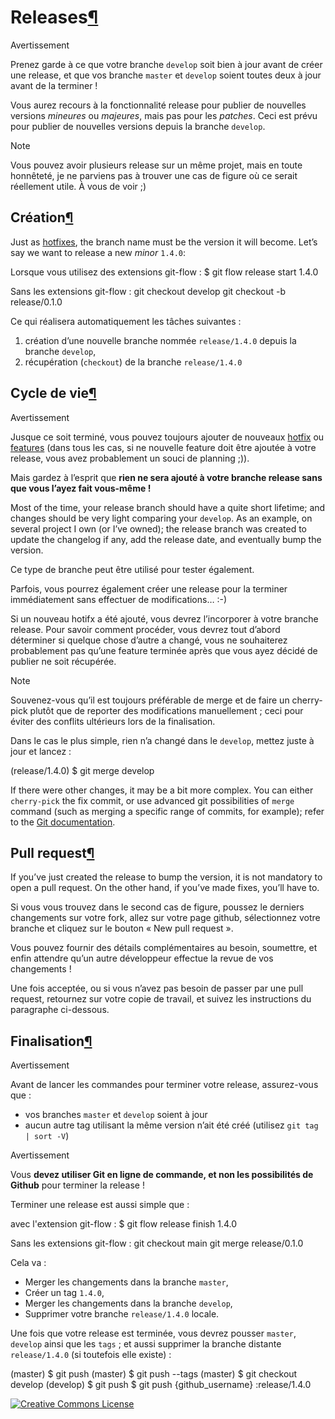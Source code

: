 # Releases[¶](#releases "Lien permanent vers ce titre")

Avertissement

Prenez garde à ce que votre branche `develop` soit bien à jour avant de créer une release, et que vos branche `master` et `develop` soient toutes deux à jour avant de la terminer !

Vous aurez recours à la fonctionnalité release pour publier de nouvelles versions _mineures_ ou _majeures_, mais pas pour les _patches_. Ceci est prévu pour publier de nouvelles versions depuis la branche `develop`.

Note

Vous pouvez avoir plusieurs release sur un même projet, mais en toute honnêteté, je ne parviens pas à trouver une cas de figure où ce serait réellement utile. À vous de voir ;)

## Création[¶](#creation "Lien permanent vers ce titre")

Just as [hotfixes](https://zone-4code.github.io/docs-public/), the branch name must be the version it will become. Let’s say we want to release a new _minor_ `1.4.0`:

Lorsque vous utilisez des extensions git-flow :
$ git flow release start 1.4.0

Sans les extensions git-flow :
git checkout develop
git checkout -b release/0.1.0

Ce qui réalisera automatiquement les tâches suivantes :

1.  création d’une nouvelle branche nommée `release/1.4.0` depuis la branche `develop`,
2.  récupération (`checkout`) de la branche `release/1.4.0`

## Cycle de vie[¶](#lifetime "Lien permanent vers ce titre")

Avertissement

Jusque ce soit terminé, vous pouvez toujours ajouter de nouveaux [hotfix](https://zone-4code.github.io/docs-public/) ou [features](https://zone-4code.github.io/docs-public/) (dans tous les cas, si ne nouvelle feature doit être ajoutée à votre release, vous avez probablement un souci de planning ;)).

Mais gardez à l’esprit que **rien ne sera ajouté à votre branche release sans que vous l’ayez fait vous-même !**

Most of the time, your release branch should have a quite short lifetime; and changes should be very light comparing your `develop`. As an example, on several project I own (or I’ve owned); the release branch was created to update the changelog if any, add the release date, and eventually bump the version.

Ce type de branche peut être utilisé pour tester également.

Parfois, vous pourrez également créer une release pour la terminer immédiatement sans effectuer de modifications… :-)

Si un nouveau hotifx a été ajouté, vous devrez l’incorporer à votre branche release. Pour savoir comment procéder, vous devrez tout d’abord déterminer si quelque chose d’autre a changé, vous ne souhaiterez probablement pas qu’une feature terminée après que vous ayez décidé de publier ne soit récupérée.

Note

Souvenez-vous qu’il est toujours préférable de merge et de faire un cherry-pick plutôt que de reporter des modifications manuellement ; ceci pour éviter des conflits ultérieurs lors de la finalisation.

Dans le cas le plus simple, rien n’a changé dans le `develop`, mettez juste à jour et lancez :

(release/1.4.0) $ git merge develop

If there were other changes, it may be a bit more complex. You can either `cherry-pick` the fix commit, or use advanced git possibilities of `merge` command (such as merging a specific range of commits, for example); refer to the [Git documentation](https://zone-4code.github.io/docs-public/).

## Pull request[¶](#pull-request "Lien permanent vers ce titre")

If you’ve just created the release to bump the version, it is not mandatory to open a pull request. On the other hand, if you’ve made fixes, you’ll have to.

Si vous vous trouvez dans le second cas de figure, poussez le derniers changements sur votre fork, allez sur votre page github, sélectionnez votre branche et cliquez sur le bouton « New pull request ».

Vous pouvez fournir des détails complémentaires au besoin, soumettre, et enfin attendre qu’un autre développeur effectue la revue de vos changements !

Une fois acceptée, ou si vous n’avez pas besoin de passer par une pull request, retournez sur votre copie de travail, et suivez les instructions du paragraphe ci-dessous.

## Finalisation[¶](#finishing "Lien permanent vers ce titre")

Avertissement

Avant de lancer les commandes pour terminer votre release, assurez-vous que :

- vos branches `master` et `develop` soient à jour
- aucun autre tag utilisant la même version n’ait été créé (utilisez `git tag | sort -V`)

Avertissement

Vous **devez utiliser Git en ligne de commande, et non les possibilités de Github** pour terminer la release !

Terminer une release est aussi simple que :

avec l'extension git-flow :
$ git flow release finish 1.4.0

Sans les extensions git-flow :
git checkout main
git merge release/0.1.0

Cela va :

- Merger les changements dans la branche `master`,
- Créer un tag `1.4.0`,
- Merger les changements dans la branche `develop`,
- Supprimer votre branche `release/1.4.0` locale.

Une fois que votre release est terminée, vous devrez pousser `master`, `develop` ainsi que les `tags` ; et aussi supprimer la branche distante `release/1.4.0` (si toutefois elle existe) :

(master) $ git push
(master) $ git push --tags
(master) $ git checkout develop
(develop) $ git push
$ git push {github_username} :release/1.4.0

[![Creative Commons License](https://git-flow.readthedocs.io/fr/latest/_images/cc-by-nc-nd.png)](http://creativecommons.org/licenses/by-nc-nd/4.0/)
